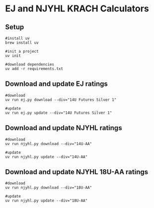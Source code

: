 # EJ and NJYHL KRACH Calculators

## Setup
```shell
#install uv
brew install uv

#init a project
uv init

#download dependencies
uv add -r requirements.txt
```

## Download and update EJ ratings
```shell
#download
uv run ej.py download --div="14U Futures Silver 1"

#update
uv run ej.py update --div="14U Futures Silver 1"
```

## Download and update NJYHL ratings
```shell
#download
uv run njyhl.py download --div="14U-AA"

#update
uv run njyhl.py update --div="14U-AA"
```

## Download and update NJYHL 18U-AA ratings
```shell
#download
uv run njyhl.py download --div="18U-AA"

#update
uv run njyhl.py update --div="18U-AA"
```